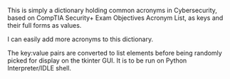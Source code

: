 This is simply a dictionary holding common acronyms in Cybersecurity, based on CompTIA Security+ Exam Objectives Acronym List, as keys and their full forms as values.

I can easily add more acronyms to this dictionary.

The key:value pairs are converted to list elements before being randomly picked for display on the tkinter GUI.
It is to be run on Python Interpreter/IDLE shell.
